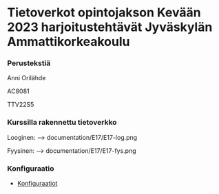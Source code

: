 # Tietoverkot opintojakson Kevään 2023 harjoitustehtävät Jyväskylän Ammattikorkeakoulu

### Perustekstiä

Anni Orilähde

AC8081

TTV22S5

### Kurssilla rakennettu tietoverkko

Looginen:
--> documentation/E17/E17-log.png

Fyysinen: 
--> documentation/E17/E17-fys.png

### Konfiguraatio

- [Konfiguraatiot](./documentation/E17)

